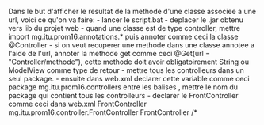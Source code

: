 Dans le but d'afficher le resultat de la methode d'une classe associee a une url, voici ce qu'on va faire:
    - lancer le script.bat
    - deplacer le .jar obtenu vers lib du projet web
    - quand une classe est de type controller, mettre import mg.itu.prom16.annotations.* puis annoter comme ceci la classe @Controller
    - si on veut recuperer une methode dans une classe annotee a l'aide de l'url, annoter la methode get comme ceci @Get(url = "Controller/methode"), cette methode doit avoir obligatoirement String ou ModelView comme type de retour
    - mettre tous les controlleurs dans un seul package.
    - ensuite dans web.xml declarer cette variable comme ceci
        <context-param>
            <param-name>package</param-name>
            <param-value>mg.itu.prom16.controllers</param-value>
        </context-param>
        entre les balises <param-value>, mettre le nom du package qui contient tous les controlleurs
    - declarer le FrontController comme ceci dans web.xml
        <servlet>
            <servlet-name>FrontController</servlet-name>
            <servlet-class>mg.itu.prom16.controller.FrontController</servlet-class>
        </servlet>
        <servlet-mapping>
            <servlet-name>FrontController</servlet-name>
            <url-pattern>/*</url-pattern>
        </servlet-mapping>